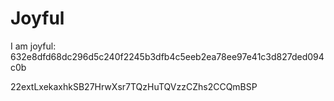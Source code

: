 # Joyful

I am joyful: 632e8dfd68dc296d5c240f2245b3dfb4c5eeb2ea78ee97e41c3d827ded094c0b


22extLxekaxhkSB27HrwXsr7TQzHuTQVzzCZhs2CCQmBSP